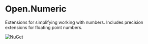 # Open.Numeric

Extensions for simplifying working with numbers.
Includes precision extensions for floating point numbers.

[![NuGet](https://img.shields.io/nuget/v/Open.Numeric.svg)](https://www.nuget.org/packages/Open.Numeric/)
